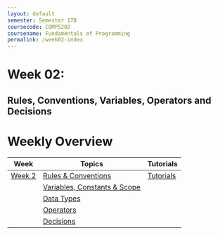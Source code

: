 ```yaml
---
layout: default
semester: Semester 17B
coursecode: COMP5202
coursename: Fundamentals of Programming
permalink: /week02-index
---
```


# Week 02:
## Rules, Conventions, Variables, Operators and Decisions

# Weekly Overview

| Week | Topics | Tutorials|
| --- | --- | --- |
| <a href="./week02-index.html" class="btn btn-default">Week 2</a> | <a href="./week02-rules.html" class="btn btn-primary">Rules & Conventions</a> | <a href="./week02-tutorial.html" class="btn btn-success">Tutorials</a> |
| | <a href="./week02-var-and-ops.html" class="btn btn-primary">Variables, Constants & Scope</a> | |
| | <a href="./week02-var-and-ops.html" class="btn btn-primary">Data Types</a> | |
| | <a href="./week02-var-and-ops.html" class="btn btn-primary">Operators</a> | |
| | <a href="./week02-var-and-ops.html" class="btn btn-primary">Decisions</a> | |